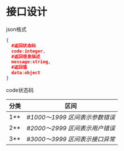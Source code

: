 # 接口设计

json格式

```json
{
  #返回状态码
  code:integer,    
  #返回信息描述
  message:string,
  #返回值
  data:object
}
```

code状态码

| 分类 | 区间                           |
| ---- | ------------------------------ |
| 1**  | *#1000～1999 区间表示参数错误* |
| 2**  | *#2000～2999 区间表示用户错误* |
| 3**  | *#3000～3999 区间表示接口异常* |

 